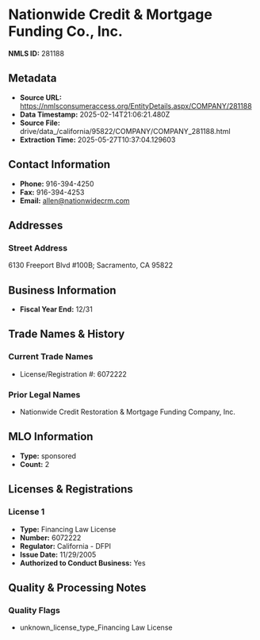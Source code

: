 # Nationwide Credit & Mortgage Funding Co., Inc.

**NMLS ID:** 281188

## Metadata
- **Source URL:** https://nmlsconsumeraccess.org/EntityDetails.aspx/COMPANY/281188
- **Data Timestamp:** 2025-02-14T21:06:21.480Z
- **Source File:** drive/data_/california/95822/COMPANY/COMPANY_281188.html
- **Extraction Time:** 2025-05-27T10:37:04.129603

## Contact Information
- **Phone:** 916-394-4250
- **Fax:** 916-394-4253
- **Email:** allen@nationwidecrm.com

## Addresses
### Street Address
6130 Freeport Blvd #100B; Sacramento, CA 95822

## Business Information
- **Fiscal Year End:** 12/31

## Trade Names & History
### Current Trade Names
- License/Registration #: 6072222

### Prior Legal Names
- Nationwide Credit Restoration & Mortgage Funding Company, Inc.

## MLO Information
- **Type:** sponsored
- **Count:** 2

## Licenses & Registrations

### License 1
- **Type:** Financing Law License
- **Number:** 6072222
- **Regulator:** California - DFPI
- **Issue Date:** 11/29/2005
- **Authorized to Conduct Business:** Yes

## Quality & Processing Notes
### Quality Flags
- unknown_license_type_Financing Law License
